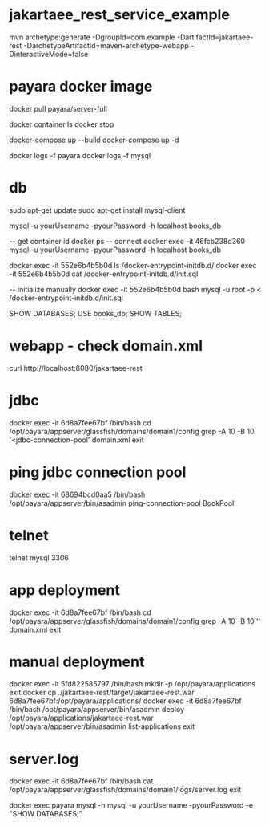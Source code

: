 # jakartaee_rest_service_example
mvn archetype:generate -DgroupId=com.example -DartifactId=jakartaee-rest -DarchetypeArtifactId=maven-archetype-webapp -DinteractiveMode=false

# payara docker image
docker pull payara/server-full

docker container ls
docker stop <container-name>

docker-compose up --build
docker-compose up -d


docker logs -f payara
docker logs -f mysql

# db
sudo apt-get update
sudo apt-get install mysql-client

mysql -u yourUsername -pyourPassword -h localhost books_db

-- get container id
docker ps
-- connect 
docker exec -it 46fcb238d360 mysql -u yourUsername -pyourPassword -h localhost books_db

docker exec -it 552e6b4b5b0d ls /docker-entrypoint-initdb.d/
docker exec -it 552e6b4b5b0d cat /docker-entrypoint-initdb.d/init.sql

-- initialize manually
docker exec -it 552e6b4b5b0d bash 
mysql -u root -p < /docker-entrypoint-initdb.d/init.sql

SHOW DATABASES;
USE books_db;
SHOW TABLES;

# webapp - check domain.xml
curl http://localhost:8080/jakartaee-rest
# jdbc
docker exec -it 6d8a7fee67bf /bin/bash
cd /opt/payara/appserver/glassfish/domains/domain1/config
grep -A 10 -B 10 '<jdbc-connection-pool' domain.xml
exit
# ping jdbc connection pool
docker exec -it 68694bcd0aa5 /bin/bash
/opt/payara/appserver/bin/asadmin ping-connection-pool BookPool
# telnet
telnet mysql 3306
# app deployment
docker exec -it 6d8a7fee67bf /bin/bash
cd /opt/payara/appserver/glassfish/domains/domain1/config
grep -A 10 -B 10 '<applications>' domain.xml
exit
# manual deployment
docker exec -it 5fd822585797 /bin/bash
mkdir -p /opt/payara/applications
exit
docker cp ./jakartaee-rest/target/jakartaee-rest.war 6d8a7fee67bf:/opt/payara/applications/
docker exec -it 6d8a7fee67bf /bin/bash
/opt/payara/appserver/bin/asadmin deploy /opt/payara/applications/jakartaee-rest.war
/opt/payara/appserver/bin/asadmin list-applications
exit
# server.log
docker exec -it 6d8a7fee67bf /bin/bash
cat /opt/payara/appserver/glassfish/domains/domain1/logs/server.log
exit

docker exec payara mysql -h mysql -u yourUsername -pyourPassword -e "SHOW DATABASES;"
